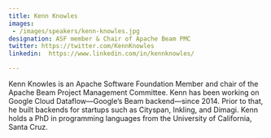 ```yaml
---
title: Kenn Knowles
images: 
 - /images/speakers/kenn-knowles.jpg
designation: ASF member & Chair of Apache Beam PMC
twitter: https://twitter.com/KennKnowles
linkedin:  https://www.linkedin.com/in/kennknowles/

---
```


Kenn Knowles is an Apache Software Foundation Member and chair of the Apache Beam Project Management Committee. Kenn has been working on Google Cloud Dataflow—Google’s Beam backend—since 2014. Prior to that, he built backends for startups such as Cityspan, Inkling, and Dimagi. Kenn holds a PhD in programming languages from the University of California, Santa Cruz.
